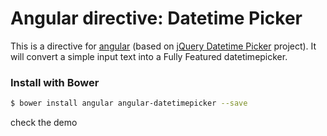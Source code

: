 # Angular directive: Datetime Picker

This is a directive for [angular](https://github.com/angular/angular.js) (based on [jQuery Datetime Picker](https://github.com/bygiro/jquery-datetime-picker-ByGiro) project).
It will convert a simple input text into a Fully Featured datetimepicker.


### Install with Bower

```bash
$ bower install angular angular-datetimepicker --save
```

check the demo
